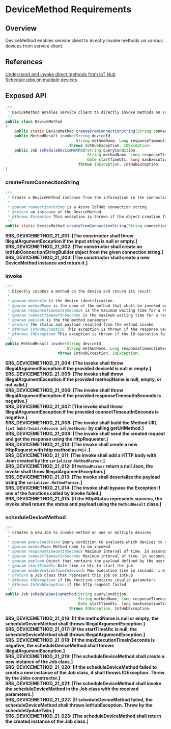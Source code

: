 # DeviceMethod Requirements

## Overview

DeviceMethod enables service client to directly invoke methods on various devices from service client.

## References

[Understand and invoke direct methods from IoT Hub](https://docs.microsoft.com/en-us/azure/iot-hub/iot-hub-devguide-direct-methods)  
[Schedule jobs on multiple devices](https://docs.microsoft.com/en-us/azure/iot-hub/iot-hub-devguide-jobs)

## Exposed API


```java
/**
 * DeviceMethod enables service client to directly invoke methods on various devices from service client.
 */
public class DeviceMethod 
{
    public static DeviceMethod createFromConnectionString(String connectionString) throws Exception;
    public MethodResult invoke(String deviceId, 
                               String methodName, Long responseTimeoutInSeconds, Long connectTimeoutInSeconds, Object payload)
                            throws IotHubException, IOException;
    public Job scheduleDeviceMethod(String queryCondition,
                                    String methodName, Long responseTimeoutInSeconds, Long connectTimeoutInSeconds, Object payload,
                                    Date startTimeUtc, long maxExecutionTimeInSeconds) 
                                throws IOException, IotHubException;
}
```

### createFromConnectionString
```java
/**
 * Create a DeviceMethod instance from the information in the connection string.
 *      
 * @param connectionString is a Azure IoTHub connection string.
 * @return an instance of the DeviceMethod.
 * @throws Exception This exception is thrown if the object creation failed
 */
public static DeviceMethod createFromConnectionString(String connectionString) throws Exception;
```
**SRS_DEVICEMETHOD_21_001: [**The constructor shall throw IllegalArgumentException if the input string is null or empty.**]**  
**SRS_DEVICEMETHOD_21_002: [**The constructor shall create an IotHubConnectionStringBuilder object from the given connection string.**]**  
**SRS_DEVICEMETHOD_21_003: [**The constructor shall create a new DeviceMethod instance and return it.**]**  

### invoke
```java
/**
 * Directly invokes a method on the device and return its result.
 * 
 * @param deviceId is the device identification.
 * @param methodName is the name of the method that shall be invoked on the device.
 * @param responseTimeoutInSeconds is the maximum waiting time for a response from the device in seconds.
 * @param connectTimeoutInSeconds is the maximum waiting time for a response from the connection in seconds.
 * @param payload is the the method parameter
 * @return the status and payload resulted from the method invoke
 * @throws IotHubException This exception is thrown if the response verification failed
 * @throws IOException This exception is thrown if the IO operation failed
 */
public MethodResult invoke(String deviceId, 
                           String methodName, Long responseTimeoutInSeconds, Long connectTimeoutInSeconds, Object payload) 
                       throws IotHubException, IOException;
```
**SRS_DEVICEMETHOD_21_004: [**The invoke shall throw IllegalArgumentException if the provided deviceId is null or empty.**]**  
**SRS_DEVICEMETHOD_21_005: [**The invoke shall throw IllegalArgumentException if the provided methodName is null, empty, or not valid.**]**  
**SRS_DEVICEMETHOD_21_006: [**The invoke shall throw IllegalArgumentException if the provided responseTimeoutInSeconds is negative.**]**  
**SRS_DEVICEMETHOD_21_007: [**The invoke shall throw IllegalArgumentException if the provided connectTimeoutInSeconds is negative.**]**  
**SRS_DEVICEMETHOD_21_008: [**The invoke shall build the Method URL `{iot hub}/twins/{device id}/methods/` by calling getUrlMethod.**]**  
**SRS_DEVICEMETHOD_21_009: [**The invoke shall send the created request and get the response using the HttpRequester.**]**  
**SRS_DEVICEMETHOD_21_010: [**The invoke shall create a new HttpRequest with http method as `POST`.**]**  
**SRS_DEVICEMETHOD_21_011: [**The invoke shall add a HTTP body with Json created by the `serializer.MethodParser`.**]**  
**SRS_DEVICEMETHOD_21_012: [**If `MethodParser` return a null Json, the invoke shall throw IllegalArgumentException.**]**    
**SRS_DEVICEMETHOD_21_013: [**The invoke shall deserialize the payload using the `serializer.MethodParser`.**]**  
**SRS_DEVICEMETHOD_21_014: [**The invoke shall bypass the Exception if one of the functions called by invoke failed.**]**  
**SRS_DEVICEMETHOD_21_015: [**If the HttpStatus represents success, the invoke shall return the status and payload using the `MethodResult` class.**]**  

### scheduleDeviceMethod
```java
/**
 * Creates a new Job to invoke method on one or multiple devices
 *
 * @param queryCondition Query condition to evaluate which devices to run the job on. It can be {@code null} or empty
 * @param methodName Method name to be invoked
 * @param responseTimeoutInSeconds Maximum interval of time, in seconds, that the Direct Method will wait for answer. It can be {@code null}.
 * @param connectTimeoutInSeconds Maximum interval of time, in seconds, that the Direct Method will wait for the connection. It can be {@code null}.
 * @param payload Object that contains the payload defined by the user. It can be {@code null}.
 * @param startTimeUtc Date time in Utc to start the job
 * @param maxExecutionTimeInSeconds Max execution time in seconds, i.e., ttl duration the job can run
 * @return a Job class that represent this job on IotHub
 * @throws IOException if the function contains invalid parameters
 * @throws IotHubException if the http request failed
 */
public Job scheduleDeviceMethod(String queryCondition,
                                String methodName, Long responseTimeoutInSeconds, Long connectTimeoutInSeconds, Object payload,
                                Date startTimeUtc, long maxExecutionTimeInSeconds)
                            throws IOException, IotHubException;
```
**SRS_DEVICEMETHOD_21_016: [**If the methodName is null or empty, the scheduleDeviceMethod shall throws IllegalArgumentException.**]**  
**SRS_DEVICEMETHOD_21_017: [**If the startTimeUtc is null, the scheduleDeviceMethod shall throws IllegalArgumentException.**]**  
**SRS_DEVICEMETHOD_21_018: [**If the maxExecutionTimeInSeconds is negative, the scheduleDeviceMethod shall throws IllegalArgumentException.**]**  
**SRS_DEVICEMETHOD_21_019: [**The scheduleDeviceMethod shall create a new instance of the Job class.**]**  
**SRS_DEVICEMETHOD_21_020: [**If the scheduleDeviceMethod failed to create a new instance of the Job class, it shall throws IOException. Threw by the Jobs constructor.**]**  
**SRS_DEVICEMETHOD_21_021: [**The scheduleDeviceMethod shall invoke the scheduleDeviceMethod in the Job class with the received parameters.**]**  
**SRS_DEVICEMETHOD_21_022: [**If scheduleDeviceMethod failed, the scheduleDeviceMethod shall throws IotHubException. Threw by the scheduleUpdateTwin.**]**  
**SRS_DEVICEMETHOD_21_023: [**The scheduleDeviceMethod shall return the created instance of the Job class.**]**  
